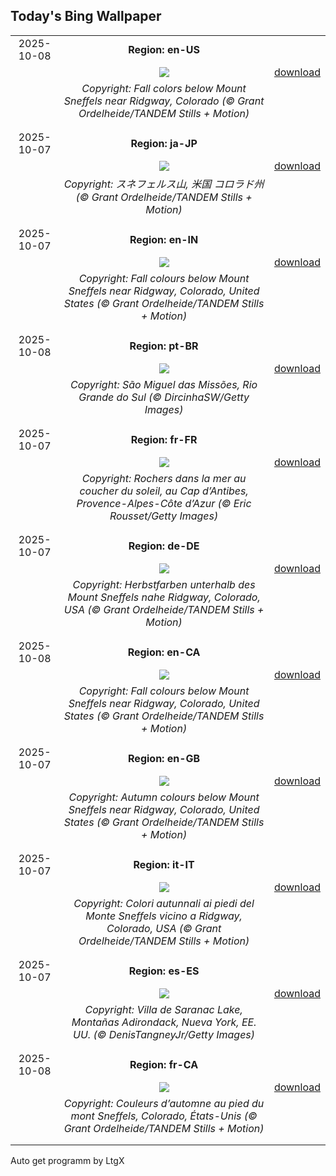 ## Today's Bing Wallpaper
|      |      |      |
| :----: | :----: | :----: |
|2025-10-08|**Region: en-US**||
||![](https://www.bing.com/th?id=OHR.RidgwayAspens_EN-US0136548884_UHD.jpg&pid=hp&w=1152&h=648&rs=1&c=4)| [download](https://www.bing.com/th?id=OHR.RidgwayAspens_EN-US0136548884_UHD.jpg)|
||*Copyright: Fall colors below Mount Sneffels near Ridgway, Colorado (© Grant Ordelheide/TANDEM Stills + Motion)*
||
|||
|2025-10-07|**Region: ja-JP**||
||![](https://www.bing.com/th?id=OHR.RidgwayAspens_JA-JP7797192109_UHD.jpg&pid=hp&w=1152&h=648&rs=1&c=4)| [download](https://www.bing.com/th?id=OHR.RidgwayAspens_JA-JP7797192109_UHD.jpg)|
||*Copyright: スネフェルス山, 米国 コロラド州 (© Grant Ordelheide/TANDEM Stills + Motion)*
||
|||
|2025-10-07|**Region: en-IN**||
||![](https://www.bing.com/th?id=OHR.RidgwayAspens_EN-IN9829823825_UHD.jpg&pid=hp&w=1152&h=648&rs=1&c=4)| [download](https://www.bing.com/th?id=OHR.RidgwayAspens_EN-IN9829823825_UHD.jpg)|
||*Copyright: Fall colours below Mount Sneffels near Ridgway, Colorado, United States (© Grant Ordelheide/TANDEM Stills + Motion)*
||
|||
|2025-10-08|**Region: pt-BR**||
||![](https://www.bing.com/th?id=OHR.SaoMiguel_PT-BR6587333283_UHD.jpg&pid=hp&w=1152&h=648&rs=1&c=4)| [download](https://www.bing.com/th?id=OHR.SaoMiguel_PT-BR6587333283_UHD.jpg)|
||*Copyright: São Miguel das Missões, Rio Grande do Sul (© DircinhaSW/Getty Images)*
||
|||
|2025-10-07|**Region: fr-FR**||
||![](https://www.bing.com/th?id=OHR.CapAntibes_FR-FR2066318600_UHD.jpg&pid=hp&w=1152&h=648&rs=1&c=4)| [download](https://www.bing.com/th?id=OHR.CapAntibes_FR-FR2066318600_UHD.jpg)|
||*Copyright: Rochers dans la mer au coucher du soleil, au Cap d’Antibes, Provence-Alpes-Côte d’Azur (© Eric Rousset/Getty Images)*
||
|||
|2025-10-07|**Region: de-DE**||
||![](https://www.bing.com/th?id=OHR.RidgwayAspens_DE-DE7371815159_UHD.jpg&pid=hp&w=1152&h=648&rs=1&c=4)| [download](https://www.bing.com/th?id=OHR.RidgwayAspens_DE-DE7371815159_UHD.jpg)|
||*Copyright: Herbstfarben unterhalb des Mount Sneffels nahe Ridgway, Colorado, USA (© Grant Ordelheide/TANDEM Stills + Motion)*
||
|||
|2025-10-08|**Region: en-CA**||
||![](https://www.bing.com/th?id=OHR.RidgwayAspens_EN-CA7717329977_UHD.jpg&pid=hp&w=1152&h=648&rs=1&c=4)| [download](https://www.bing.com/th?id=OHR.RidgwayAspens_EN-CA7717329977_UHD.jpg)|
||*Copyright: Fall colours below Mount Sneffels near Ridgway, Colorado, United States (© Grant Ordelheide/TANDEM Stills + Motion)*
||
|||
|2025-10-07|**Region: en-GB**||
||![](https://www.bing.com/th?id=OHR.RidgwayAspens_EN-GB4884464302_UHD.jpg&pid=hp&w=1152&h=648&rs=1&c=4)| [download](https://www.bing.com/th?id=OHR.RidgwayAspens_EN-GB4884464302_UHD.jpg)|
||*Copyright: Autumn colours below Mount Sneffels near Ridgway, Colorado, United States (© Grant Ordelheide/TANDEM Stills + Motion)*
||
|||
|2025-10-07|**Region: it-IT**||
||![](https://www.bing.com/th?id=OHR.RidgwayAspens_IT-IT7479755416_UHD.jpg&pid=hp&w=1152&h=648&rs=1&c=4)| [download](https://www.bing.com/th?id=OHR.RidgwayAspens_IT-IT7479755416_UHD.jpg)|
||*Copyright: Colori autunnali ai piedi del Monte Sneffels vicino a Ridgway, Colorado, USA (© Grant Ordelheide/TANDEM Stills + Motion)*
||
|||
|2025-10-07|**Region: es-ES**||
||![](https://www.bing.com/th?id=OHR.SaranacLake_ES-ES0795608317_UHD.jpg&pid=hp&w=1152&h=648&rs=1&c=4)| [download](https://www.bing.com/th?id=OHR.SaranacLake_ES-ES0795608317_UHD.jpg)|
||*Copyright: Villa de Saranac Lake, Montañas Adirondack, Nueva York, EE. UU. (© DenisTangneyJr/Getty Images)*
||
|||
|2025-10-08|**Region: fr-CA**||
||![](https://www.bing.com/th?id=OHR.RidgwayAspens_FR-CA5613578369_UHD.jpg&pid=hp&w=1152&h=648&rs=1&c=4)| [download](https://www.bing.com/th?id=OHR.RidgwayAspens_FR-CA5613578369_UHD.jpg)|
||*Copyright: Couleurs d’automne au pied du mont Sneffels, Colorado, États-Unis (© Grant Ordelheide/TANDEM Stills + Motion)*
||
|||

Auto get programm by LtgX
